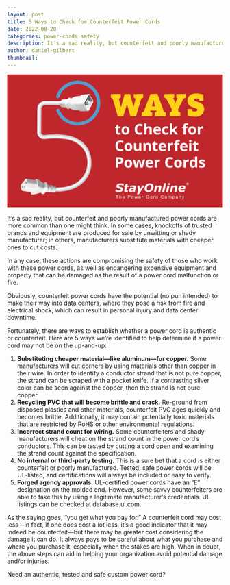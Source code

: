 ```yaml
---
layout: post
title: 5 Ways to Check for Counterfeit Power Cords
date: 2022-08-20
categories: power-cords safety
description: It's a sad reality, but counterfeit and poorly manufactured power cords are more common than one might think. In some cases, knockoffs of trusted brands and equipment are produced for sale by unwitting or shady manufacturer; in others, manufacturers substitute materials with cheaper ones to cut costs.
author: daniel-gilbert
thumbnail:
---
```

![5 Ways Graphic](/assets/images/posts/SOL_5_Ways_1.jpg "5 Ways to Check for Counterfeit Power Cords")

It’s a sad reality, but counterfeit and poorly manufactured power cords are more common than one might think. In some cases, knockoffs of trusted brands and equipment are produced for sale by unwitting or shady manufacturer; in others, manufacturers substitute materials with cheaper ones to cut costs.

In any case, these actions are compromising the safety of those who work with these power cords, as well as endangering expensive equipment and property that can be damaged as the result of a power cord malfunction or fire.

Obviously, counterfeit power cords have the potential (no pun intended) to make their way into data centers, where they pose a risk from fire and electrical shock, which can result in personal injury and data center downtime.

Fortunately, there are ways to establish whether a power cord is authentic or counterfeit. Here are 5 ways we’re identified to help determine if a power cord may not be on the up-and-up:

1. **Substituting cheaper material—like aluminum—for copper.** Some manufacturers will cut corners by using materials other than copper in their wire. In order to identify a conductor strand that is not pure copper, the strand can be scraped with a pocket knife. If a contrasting silver color can be seen against the copper, then the strand is not pure copper.
2. **Recycling PVC that will become brittle and crack.** Re-ground from disposed plastics and other materials, counterfeit PVC ages quickly and becomes brittle. Additionally, it may contain potentially toxic materials that are restricted by RoHS or other environmental regulations.
3. **Incorrect strand count for wiring.** Some counterfeiters and shady manufacturers will cheat on the strand count in the power cord’s conductors. This can be tested by cutting a cord open and examining the strand count against the specification.
4. **No internal or third-party testing.** This is a sure bet that a cord is either counterfeit or poorly manufactured. Tested, safe power cords will be UL-listed, and certifications will always be included or easy to verify.
5. **Forged agency approvals.** UL-certified power cords have an “E” designation on the molded end. However, some savvy counterfeiters are able to fake this by using a legitimate manufacturer’s credentials. UL listings can be checked at database.ul.com.

As the saying goes, “you get what you pay for.” A counterfeit cord may cost less—in fact, if one does cost a lot less, it’s a good indicator that it may indeed be counterfeit—but there may be greater cost considering the damage it can do. It always pays to be careful about what you purchase and where you purchase it, especially when the stakes are high. When in doubt, the above steps can aid in helping your organization avoid potential damage and/or injuries.

Need an authentic, tested and safe custom power cord?